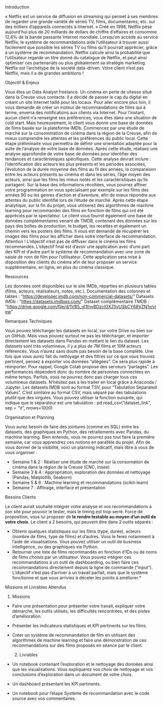 Introduction

« Netflix est un service de diffusion en streaming qui permet à ses membres de regarder une grande variété de séries TV, films, documentaires, etc. sur des milliers d’appareils connectés à Internet. »
Créé en 1998, Netflix pèse aujourd’hui plus de 20 milliards de dollars de chiffre d’affaires et consomme 12,6% de la bande passante Internet mondiale.
Lorsqu’on accède au service Netflix, le système de recommandations aide l’utilisateur à trouver aussi facilement que possible les séries TV ou films qu’il pourrait apprécier, grâce à un système de recommandation. 
Netflix calcule ainsi la probabilité que l’utilisateur regarde un titre donné du catalogue de Netflix, et peut ainsi optimiser ces partenariats ou plus globalement sa stratégie marketing. 
Netflix est l’archétype de la société data-driven.
Votre client n’est pas Netflix, mais il a de grandes ambitions !

Objectif & Enjeux

Vous êtes un Data Analyst freelance. Un cinéma en perte de vitesse situé dans la Creuse vous contacte. Il a décidé de passer le cap du digital en créant un site Internet taillé pour les locaux.
Pour aller encore plus loin, il vous demande de créer un moteur de recommandations de films qui à terme, enverra des notifications aux clients via Internet.
Pour l’instant, aucun client n’a renseigné ses préférences, vous êtes dans une situation de cold start. Mais heureusement, le client vous donne une base de données de films basée sur la plateforme IMDb.
Commencez par une étude de marché sur la consommation de cinéma dans la région de la Creuse, afin de mieux comprendre les attentes et les préférences du public local. 
Cette étape préliminaire vous permettra de définir une orientation adaptée pour la suite de l’analyse de votre base de données.
Après cette étude, réalisez une analyse approfondie de votre base de données pour identifier des tendances et caractéristiques spécifiques. 
Cette analyse devrait inclure : l’identification des acteurs les plus présents et les périodes associées, l’évolution de la durée moyenne des films au fil des années, la comparaison entre les acteurs présents au cinéma et dans les séries, l’âge moyen des acteurs, ainsi que les films les mieux notés et les caractéristiques qu’ils partagent.
Sur la base des informations récoltées, vous pourrez affiner votre programmation en vous spécialisant par exemple sur les films des années 90 ou les genres d’action et d’aventure, afin de mieux répondre aux attentes du public identifié lors de l’étude de marché.
Après cette étape analytique, sur la fin du projet, vous utiliserez des algorithmes de machine learning pour recommander des films en fonction de films qui ont été appréciés par le spectateur.
Le client vous fournit également une base de données complémentaires venant de TMDB, contenant des données sur les pays des boîtes de production, le budget, les recettes et également un chemin vers les posters des films. 
Il vous est demandé de récupérer les images des films pour les afficher dans votre interface de recommandation.
Attention ! L’objectif n’est pas de diffuser dans le cinéma les films recommandés. L’objectif final est d’avoir une application avec d’une part des KPI et d’autre part le système de recommandation avec une zone de saisie de nom de film pour l’utilisateur. 
Cette application sera mise à disposition des clients du cinéma afin de leur proposer un service supplémentaire, en ligne, en plus du cinéma classique.

Ressources

Les données sont disponibles sur le site IMDb, réparties en plusieurs tables (films, acteurs, réalisateurs, notes, etc.).
Documentation des colonnes et tables : "https://developer.imdb.com/non-commercial-datasets/"
Datasets IMDb : "https://datasets.imdbws.com/"
Dataset complémentaire TMDB : "https://drive.google.com/file/d/1VB5_gl1fnyBDzcIOXZ5vUSbCY68VZN1v/view"

Remarques Techniques

Vous pouvez télécharger les datasets en local, sur votre Drive ou bien sur un GitHub. Mais vous pouvez surtout ne pas les télécharger, et importer directement les datasets dans Pandas en mettant le lien du dataset.
Les datasets sont très volumineux, il y a plus de 7M films et 10M acteurs référencés. Vous n’aurez sans doute pas besoin de la base complète. 
Une fois que vous aurez fait du nettoyage et des filtres sur ce que vous trouvez pertinent, pensez à exporter vos données “allégées”. Ce sera plus rapide à réimporter.
Pour rappel, Google Colab propose des serveurs “partagés”. Les performances dépendent donc du nombre de personnes connectées en même temps. 
Parfois, vous ne pourrez donc pas charger tous ces volumineux datasets. N’hésitez pas à les traiter en local grâce à Anaconda / Jupyter.
Les datasets IMDB sont au format TSV, pour “Tabulation Separated Values”. C’est similaire au format CSV, mais séparé par des tabulations plutôt que des virgules. 
Vous pouvez utiliser la fonction suivante, qui indique que le séparateur est une tabulation : pd.read_csv(“dataset_link”, sep = “\t”, nrows=1000)

Organisation et Planning

Vous aurez besoin de faire des jointures (comme en SQL) entre les datasets, des graphiques en Python, des retraitements avec Pandas, du machine learning. 
Bien entendu, vous ne pourrez pas tout faire la première semaine, car vous apprendrez ces notions en parallèle du projet. 
Afin de vous donner de la visibilité, voici un planning indicatif, mais libre à vous de vous organiser :

- Semaine 1 & 2 : Réaliser une étude de marché sur la consomation de cinéma dans la région de la Creuse (CNC, Insee)
- Semaine 3 & 4 : Appropriation, exploration des données et nettoyage (Pandas, Matplotlib, Seaborn)
- Semaine 5 & 6 : Machine learning et recommandations (scikit-learn)
- Semaine 7 : Affinage, interface et présentation

Besoins Clients

Le client aurait souhaité intégrer votre analyse et vos recommandations à son site pour pouvoir le tester, mais le timing est trop serré. 
Force de proposition, vous lui proposer de __le rendre testable au moyen d’un outil de votre choix__.
Le client a 2 besoins, qui peuvent être dans 2 outils séparés :
- Obtenir quelques statistiques sur les films (type, durée), acteurs (nombre de films, type de films) et d’autres. Vous le ferez notamment à l’aide de visualisations.
  Vous pouvez utiliser un outil de business intelligence, ou des graphiques via Python.
- Retourner une liste de films recommandés en fonction d’IDs ou de noms de films choisis par un utilisateur.
  Vous pouvez intégrer ces recommandations à un outil de dashboarding, ou bien faire ces recommandations directement depuis la ligne de commande (“input”).
L’objectif n’est pas d’arriver à un travail parfait, mais que le système fonctionne et que vous arriviez à déceler les points à améliorer.*

Missions et Livrables Attendus

  1. Missions
- Faire une présentation pour présenter votre travail, expliquer votre démarche, les outils utilisés, les difficultés rencontrées, et des pistes d’amélioration.
- Présenter les indicateurs statistiques et KPI pertinents sur les films.
- Créer un système de recommandation de film en utilisant des algorithmes de machine learning et faire une démonstration de ces recommandations sur des films proposés en séance par le client.
  
  2. Livrables
- Un notebook contenant l’exploration et le nettoyage des données ainsi que les visualisations. Vous expliquerez vos choix de nettoyage et vos conclusions d’exploration dans un document de votre choix.
- Un dashboard présentant les KPI pertinents.
- Un notebook pour l’étape Système de recommandation avec le code source avec vos commentaires.

